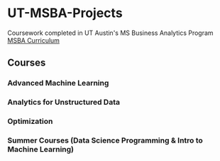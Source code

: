 # UT-MSBA-Projects
Coursework completed in UT Austin's MS Business Analytics Program
[MSBA Curriculum](https://www.mccombs.utexas.edu/Master-of-Science-in-Business-Analytics/Academics/Curriculum)

## Courses

### Advanced Machine Learning

### Analytics for Unstructured Data

### Optimization

### Summer Courses (Data Science Programming & Intro to Machine Learning)
